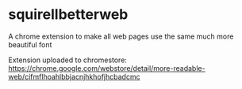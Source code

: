 # squirellbetterweb
A chrome extension to make all web pages use the same much more beautiful font

Extension uploaded to chromestore: https://chrome.google.com/webstore/detail/more-readable-web/cifmflhoahlbbjacnjhkhofjhcbadcmc

